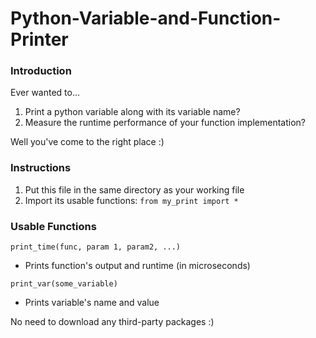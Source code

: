 # Python-Variable-and-Function-Printer


### Introduction
Ever wanted to... 
1. Print a python variable along with its variable name?
2. Measure the runtime performance of your function implementation? 

Well you've come to the right place :)


### Instructions
1. Put this file in the same directory as your working file
2. Import its usable functions: `from my_print import *`


### Usable Functions
`print_time(func, param 1, param2, ...)`
* Prints function's output and runtime (in microseconds)

`print_var(some_variable)`
* Prints variable's name and value  

No need to download any third-party packages :)
